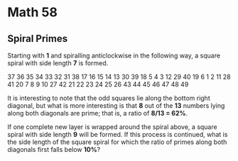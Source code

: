 # Math 58

## Spiral Primes

Starting with **1** and spiralling anticlockwise in the following way, a square spiral with side length **7** is formed.

37 36 35 34 33 32 31
38 17 16 15 14 13 30
39 18  5  4  3 12 29
40 19  6  1  2 11 28
41 20  7  8  9 10 27
42 21 22 23 24 25 26
43 44 45 46 47 48 49

It is interesting to note that the odd squares lie along the bottom right diagonal, but what is more interesting is that **8** out of the **13** numbers lying along both diagonals are prime; that is, a ratio of **8/13 = 62%**.

If one complete new layer is wrapped around the spiral above, a square spiral with side length **9** will be formed. If this process is continued, what is the side length of the square spiral for which the ratio of primes along both diagonals first falls below **10%**?